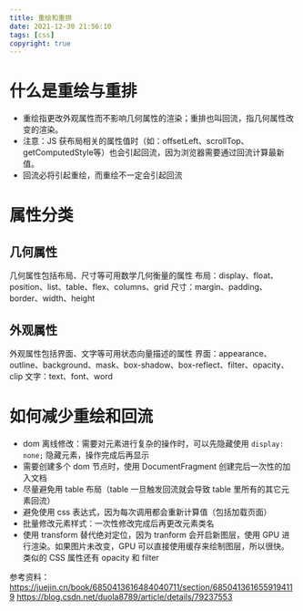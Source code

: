 ```yaml
---
title: 重绘和重排
date: 2021-12-30 21:56:10
tags: [css]
copyright: true
---
```

# 什么是重绘与重排
- 重绘指更改外观属性而不影响几何属性的渲染；重排也叫回流，指几何属性改变的渲染。
- 注意：JS 获布局相关的属性值时（如：offsetLeft、scrollTop、getComputedStyle等）也会引起回流，因为浏览器需要通过回流计算最新值。
- 回流必将引起重绘，而重绘不一定会引起回流

# 属性分类
## 几何属性
几何属性包括布局、尺寸等可用数学几何衡量的属性
布局：display、float、position、list、table、flex、columns、grid
尺寸：margin、padding、border、width、height

## 外观属性
外观属性包括界面、文字等可用状态向量描述的属性
界面：appearance、outline、background、mask、box-shadow、box-reflect、filter、opacity、clip
文字：text、font、word

# 如何减少重绘和回流
- dom 离线修改：需要对元素进行复杂的操作时，可以先隐藏使用 `display: none;` 隐藏元素，操作完成后再显示
- 需要创建多个 dom 节点时，使用 DocumentFragment 创建完后一次性的加入文档
- 尽量避免用 table 布局（table 一旦触发回流就会导致 table 里所有的其它元素回流）
- 避免使用 css 表达式，因为每次调用都会重新计算值（包括加载页面）
- 批量修改元素样式：一次性修改完成后再更改元素类名
- 使用 transform 替代绝对定位，因为 tranform 会开启新图层，使用 GPU 进行渲染。如果图片未改变，GPU 可以直接使用缓存来绘制图层，所以很快。类似的 CSS 属性还有 opacity 和 filter


参考资料：
https://juejin.cn/book/6850413616484040711/section/6850413616559194119
https://blog.csdn.net/duola8789/article/details/79237553